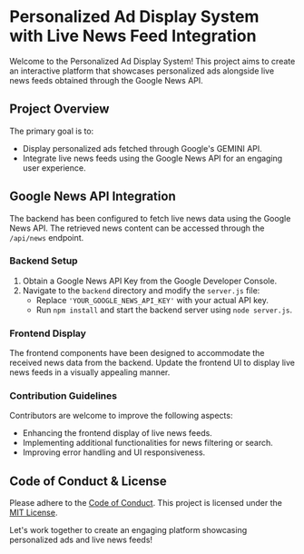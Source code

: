 # Personalized Ad Display System with Live News Feed Integration

Welcome to the Personalized Ad Display System! This project aims to create an interactive platform that showcases personalized ads alongside live news feeds obtained through the Google News API.

## Project Overview

The primary goal is to:
- Display personalized ads fetched through Google's GEMINI API.
- Integrate live news feeds using the Google News API for an engaging user experience.

## Google News API Integration

The backend has been configured to fetch live news data using the Google News API. The retrieved news content can be accessed through the `/api/news` endpoint.

### Backend Setup

1. Obtain a Google News API Key from the Google Developer Console.
2. Navigate to the `backend` directory and modify the `server.js` file:
   - Replace `'YOUR_GOOGLE_NEWS_API_KEY'` with your actual API key.
   - Run `npm install` and start the backend server using `node server.js`.

### Frontend Display

The frontend components have been designed to accommodate the received news data from the backend. Update the frontend UI to display live news feeds in a visually appealing manner.

### Contribution Guidelines

Contributors are welcome to improve the following aspects:
- Enhancing the frontend display of live news feeds.
- Implementing additional functionalities for news filtering or search.
- Improving error handling and UI responsiveness.

## Code of Conduct & License

Please adhere to the [Code of Conduct](./CODE_OF_CONDUCT.md). This project is licensed under the [MIT License](./LICENSE).

Let's work together to create an engaging platform showcasing personalized ads and live news feeds!
